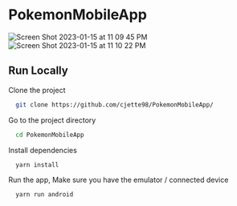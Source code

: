 # PokemonMobileApp

![Screen Shot 2023-01-15 at 11 09 45 PM](https://user-images.githubusercontent.com/87415430/212549270-3c99735f-4784-4278-8c78-5237e9642a2b.png)
![Screen Shot 2023-01-15 at 11 10 22 PM](https://user-images.githubusercontent.com/87415430/212549308-a636a998-aaaf-4a0e-b402-f477d2745e7a.png)

## Run Locally

Clone the project

```bash
  git clone https://github.com/cjette98/PokemonMobileApp/
```

Go to the project directory

```bash
  cd PokemonMobileApp
```

Install dependencies

```bash
  yarn install
```

Run the app, Make sure you have the emulator / connected device

```bash
  yarn run android
```

